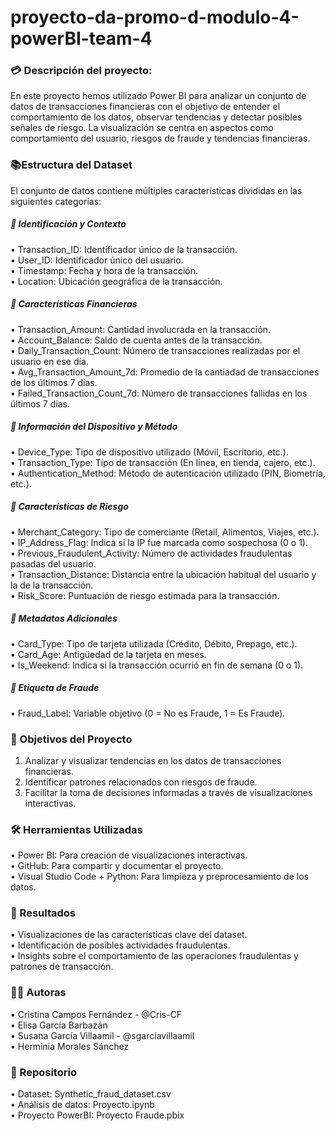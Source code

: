 # proyecto-da-promo-d-modulo-4-powerBI-team-4

### :credit_card: Descripción del proyecto:   

En este proyecto hemos utilizado Power BI para analizar un conjunto de datos de transacciones financieras con el objetivo de entender el comportamiento de los datos, observar tendencias y detectar posibles señales de riesgo. La visualización se centra en aspectos como comportamiento del usuario, riesgos de fraude y tendencias financieras.

### :books:Estructura del Dataset   
El conjunto de datos contiene múltiples características divididas en las siguientes categorías:

##### :large_blue_circle: Identificación y Contexto   
•	Transaction_ID: Identificador único de la transacción.   
•	User_ID: Identificador único del usuario.   
•	Timestamp: Fecha y hora de la transacción.   
•	Location: Ubicación geográfica de la transacción.   
##### :large_blue_circle: Características Financieras   
•	Transaction_Amount: Cantidad involucrada en la transacción.   
•	Account_Balance: Saldo de cuenta antes de la transacción.   
•	Daily_Transaction_Count: Número de transacciones realizadas por el usuario en ese día.   
•	Avg_Transaction_Amount_7d: Promedio de la cantiadad de transacciones de los últimos 7 días.    
•	Failed_Transaction_Count_7d: Número de transacciones fallidas en los últimos 7 días.   
##### :large_blue_circle: Información del Dispositivo y Método   
•	Device_Type: Tipo de dispositivo utilizado (Móvil, Escritorio, etc.).   
•	Transaction_Type: Tipo de transacción (En línea, en tienda, cajero, etc.).   
•	Authentication_Method: Método de autenticación utilizado (PIN, Biometría, etc.).   
##### :large_blue_circle: Características de Riesgo    
•	Merchant_Category: Tipo de comerciante (Retail, Alimentos, Viajes, etc.).   
•	IP_Address_Flag: Indica si la IP fue marcada como sospechosa (0 o 1).   
•	Previous_Fraudulent_Activity: Número de actividades fraudulentas pasadas del usuario.   
•	Transaction_Distance: Distancia entre la ubicación habitual del usuario y la de la transacción.   
•	Risk_Score: Puntuación de riesgo estimada para la transacción.   
##### :large_blue_circle: Metadatos Adicionales   
•	Card_Type: Tipo de tarjeta utilizada (Crédito, Débito, Prepago, etc.).  
•	Card_Age: Antigüedad de la tarjeta en meses.  
•	Is_Weekend: Indica si la transacción ocurrió en fin de semana (0 o 1). 
##### :large_blue_circle: Etiqueta de Fraude   
•	Fraud_Label: Variable objetivo (0 = No es Fraude, 1 = Es Fraude).

### :dart: Objetivos del Proyecto
1.	Analizar y visualizar tendencias en los datos de transacciones financieras.
2.	Identificar patrones relacionados con riesgos de fraude.
3.	Facilitar la toma de decisiones informadas a través de visualizaciones interactivas.

### :hammer_and_wrench: Herramientas Utilizadas
•	Power BI: Para creación de visualizaciones interactivas.   
•	GitHub: Para compartir y documentar el proyecto.   
•	Visual Studio Code + Python: Para limpieza y preprocesamiento de los datos.   

### :compass: Resultados
•	Visualizaciones de las características clave del dataset.   
•	Identificación de posibles actividades fraudulentas.   
•	Insights sobre el comportamiento de las operaciones fraudulentas  y patrones de transacción.   

### :two_women_holding_hands::two_women_holding_hands: Autoras 

•	Cristina Campos Fernández - @Cris-CF  
•	Elisa García Barbazán   
•	Susana García Villaamil  - @sgarciavillaamil  
•	Herminia Morales Sánchez  


### :open_file_folder: Repositorio

•	Dataset: Synthetic_fraud_dataset.csv   
•	Análisis de datos: Proyecto.ipynb   
•	Proyecto PowerBI: Proyecto Fraude.pbix   





